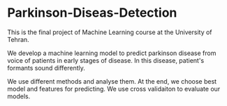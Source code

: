 # Parkinson-Diseas-Detection

This is the final project of Machine Learning course at the University of Tehran.

We develop a machine learning model to predict parkinson disease from voice of patients in early stages of disease. In this disease, patient's formants sound differently.

We use different methods and analyse them. At the end, we choose best model and features for predicting. We use cross validaiton to evaluate our models.
